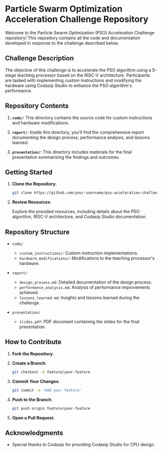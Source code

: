 # Particle Swarm Optimization Acceleration Challenge Repository

Welcome to the Particle Swarm Optimization (PSO) Acceleration Challenge repository! This repository contains all the code and documentation developed in response to the challenge described below.

## Challenge Description

The objective of this challenge is to accelerate the PSO algorithm using a 5-stage teaching processor based on the RISC-V architecture. Participants are tasked with implementing custom instructions and modifying the hardware using Codasip Studio to enhance the PSO algorithm's performance.

## Repository Contents

1. **`code/`**: This directory contains the source code for custom instructions and hardware modifications.

2. **`report/`**: Inside this directory, you'll find the comprehensive report documenting the design process, performance analysis, and lessons learned.

3. **`presentation/`**: This directory includes materials for the final presentation summarizing the findings and outcomes.

## Getting Started

1. **Clone the Repository**:

   ```bash
   git clone https://github.com/your-username/pso-acceleration-challenge.git
   ```

2. **Review Resources**:

   Explore the provided resources, including details about the PSO algorithm, RISC-V architecture, and Codasip Studio documentation.

## Repository Structure

- `code/`
  - `custom_instructions/`: Custom instruction implementations.
  - `hardware_modifications/`: Modifications to the teaching processor's hardware.

- `report/`
  - `design_process.md`: Detailed documentation of the design process.
  - `performance_analysis.md`: Analysis of performance improvements achieved.
  - `lessons_learned.md`: Insights and lessons learned during the challenge.

- `presentation/`
  - `slides.pdf`: PDF document containing the slides for the final presentation.

## How to Contribute

1. **Fork the Repository**.

2. **Create a Branch**:

   ```bash
   git checkout -b feature/your-feature
   ```

3. **Commit Your Changes**:

   ```bash
   git commit -m 'Add your feature'
   ```

4. **Push to the Branch**:

   ```bash
   git push origin feature/your-feature
   ```

5. **Open a Pull Request**.

## Acknowledgments

- Special thanks to Codasip for providing Codasip Studio for CPU design.
